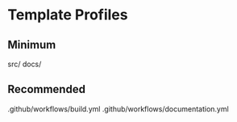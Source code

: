# Template Profiles

## Minimum
src/
docs/

## Recommended

.github/workflows/build.yml
.github/workflows/documentation.yml

